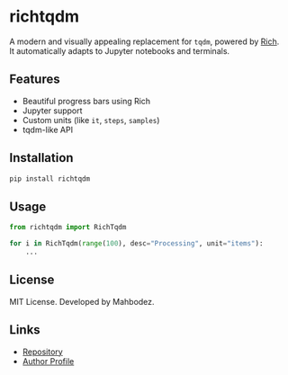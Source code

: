 # richtqdm

A modern and visually appealing replacement for `tqdm`, powered by [Rich](https://github.com/Textualize/rich).  
It automatically adapts to Jupyter notebooks and terminals.

## Features

- Beautiful progress bars using Rich
- Jupyter support
- Custom units (like `it`, `steps`, `samples`)
- tqdm-like API

## Installation

```bash
pip install richtqdm
```

## Usage

```python
from richtqdm import RichTqdm

for i in RichTqdm(range(100), desc="Processing", unit="items"):
    ...
```

## License

MIT License. Developed by Mahbodez.

## Links
- [Repository](https://github.com/mahbodez/richtqdm)
- [Author Profile](https://github.com/mahbodez)
